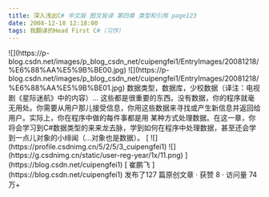 ```yaml
---
title: 深入浅出C# 中文版 图文皆译 第四章 类型和引用 page123
date: 2008-12-18 12:18:00
tags: 我翻译的Head First C#（习作）
---
```

<?xml:namespace prefix = o ns = "urn:schemas-microsoft-com:office:office" />

![](https://p-blog.csdn.net/images/p_blog_csdn_net/cuipengfei1/EntryImages/20081218/%E6%88%AA%E5%9B%BE00.jpg)

![](https://p-blog.csdn.net/images/p_blog_csdn_net/cuipengfei1/EntryImages/20081218/%E6%88%AA%E5%9B%BE01.jpg)

数据类型，数据库，少校数据（译注：电视剧《星际迷航》中的内容）...

这些都是很重要的东西。没有数据，你的程序就毫无用处。你需要从用户那儿接受信息，你用这些数据来寻找或产生新信息并返回给用户。实际上，你在程序中做的每件事都是用
某种方式处理数据。在这一章，你将会学习到C#数据类型的来来龙去脉，学到如何在程序中处理数据，甚至还会学到一点儿对象的小绯闻（...对象也是数据）。



[ ![](https://profile.csdnimg.cn/5/2/5/3_cuipengfei1)
![](https://g.csdnimg.cn/static/user-reg-year/1x/11.png)
](https://blog.csdn.net/cuipengfei1)

[ 崔鹏飞 ](https://blog.csdn.net/cuipengfei1)

发布了127 篇原创文章  ·  获赞 8  ·  访问量 74万+

